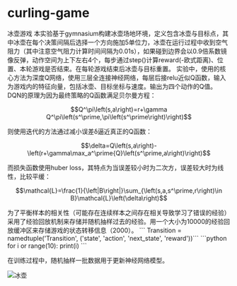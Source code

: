 # curling-game
冰壶游戏
本实验基于gymnasium构建冰壶场地环境，定义包含冰壶与目标点，其中冰壶在每个决策间隔后选择一个方向施加5单位力，冰壶在运行过程中收到空气阻力（其中注意空气阻力计算时间间隔为0.01s），如果碰到边界会以0.9倍系数镜像反弹，动作空间为上下左右4个，每步通过step()计算reward(-欧式距离)、位置、本轮游戏是否结束。在每轮游戏结束后冰壶与目标重置。
实验中，使用的核心方法为深度Q网络，使用三层全连接神经网络，每层后接relu近似Q函数，输入为游戏内的特征向量，包括冰壶、目标坐标与速度。输出为四个动作的Q值。
DQN的原理为因为最终策略的Q函数满足贝尔曼方程：
<br>
<p align='center'>
$$Q^\pi\left(s,a\right)=r+\gamma Q^\pi\left(s^\prime,\pi\left(s^\prime\right)\right)$$
</p>
则使用迭代的方法通过减小误差δ逼近真正的Q函数：
<br>
<p align='center'>
$$\delta=Q\left(s,a\right)-\left(r+\gamma\max_a^\prime{Q}\left(s^\prime,a\right)\right)$$
</p>
而损失函数使用huber loss，其特点为当误差较小时为二次方，误差较大时为线性，比较平缓：
<br>
<p align='center'>
$$\mathcal{L}=\frac{1}{\left|B\right|}\sum_{\left(s,a,s^\prime,r\right)\in B}\mathcal{L}\left(\delta\right)$$
</p>
为了平衡样本的相关性（可能存在连续样本之间存在相关导致学习了错误的经验）采用了经验回放机制来存储并随机抽样过去的经验。用一个大小为10000的经验回放缓冲区来存储游戏的状态转移信息（2000）。
```
Transition = namedtuple('Transition', ('state', 'action', 'next_state', 'reward'))```
```python  
for i or range(10):  
    print(i)  ```

在训练过程中，随机抽样一批数据用于更新神经网络模型。

![冰壶](https://github.com/ddsk1/curling-game/blob/main/%E5%86%B0%E5%A3%B6.gif)
